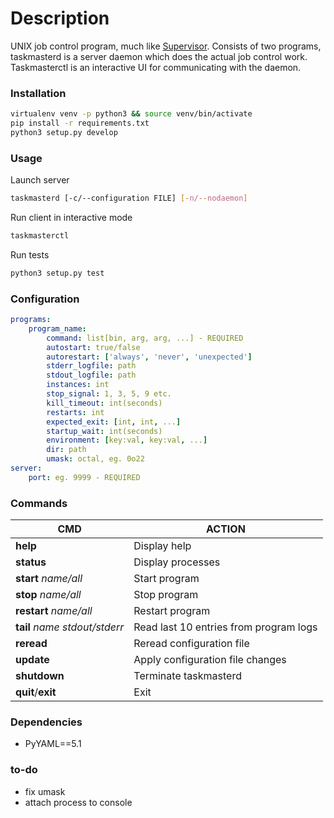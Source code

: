 # Description
UNIX job control program, much like [Supervisor](http://supervisord.org/). Consists of two programs, taskmasterd is a server daemon which does the actual job control work. Taskmasterctl is an interactive UI for communicating with the daemon.

### Installation
```sh
virtualenv venv -p python3 && source venv/bin/activate
pip install -r requirements.txt
python3 setup.py develop
```

### Usage

Launch server
```sh
taskmasterd [-c/--configuration FILE] [-n/--nodaemon]
```

Run client in interactive mode
```sh
taskmasterctl
```

Run tests
```sh
python3 setup.py test
```

### Configuration
```yaml
programs:
    program_name:
        command: list[bin, arg, arg, ...] - REQUIRED
        autostart: true/false
        autorestart: ['always', 'never', 'unexpected']
        stderr_logfile: path
        stdout_logfile: path
        instances: int
        stop_signal: 1, 3, 5, 9 etc.
        kill_timeout: int(seconds)
        restarts: int
        expected_exit: [int, int, ...]
        startup_wait: int(seconds)
        environment: [key:val, key:val, ...]
        dir: path
        umask: octal, eg. 0o22
server:
    port: eg. 9999 - REQUIRED
```

### Commands
| CMD | ACTION |
|---------|---------|
| **help** | Display help |
| **status** | Display processes |
| **start** *name/all* | Start program |
| **stop** *name/all* | Stop program |
| **restart** *name/all* | Restart program |
| **tail** *name stdout/stderr* | Read last 10 entries from program logs |
| **reread** | Reread configuration file |
| **update** | Apply configuration file changes |
| **shutdown** | Terminate taskmasterd |
| **quit**/**exit** | Exit |

### Dependencies
- PyYAML==5.1

### to-do
- fix umask
- attach process to console

